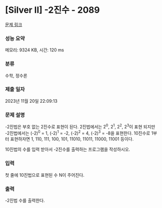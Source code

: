 # [Silver II] -2진수 - 2089 

[문제 링크](https://www.acmicpc.net/problem/2089) 

### 성능 요약

메모리: 9324 KB, 시간: 120 ms

### 분류

수학, 정수론

### 제출 일자

2023년 11월 20일 22:09:13

### 문제 설명

<p>-2진법은 부호 없는 2진수로 표현이 된다. 2진법에서는 2<sup>0</sup>, 2<sup>1</sup>, 2<sup>2</sup>, 2<sup>3</sup>이 표현 되지만 -2진법에서는 (-2)<sup>0</sup> = 1, (-2)<sup>1</sup> = -2, (-2)<sup>2</sup> = 4, (-2)<sup>3</sup> = -8을 표현한다. 10진수로 1부터 표현하자면 1, 110, 111, 100, 101, 11010, 11011, 11000, 11001 등이다.</p>

<p>10진법의 수를 입력 받아서 -2진수를 출력하는 프로그램을 작성하시오.</p>

### 입력 

 <p>첫 줄에 10진법으로 표현된 수 N이 주어진다.</p>

### 출력 

 <p>-2진법 수를 출력한다.</p>

